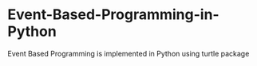 # Event-Based-Programming-in-Python

Event Based Programming is implemented in Python using turtle package
